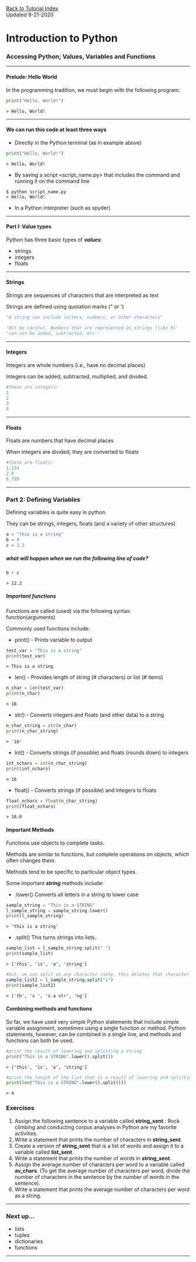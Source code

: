 [Back to Tutorial Index](py_index.md)  
Updated 9-21-2020
# Introduction to Python

### Accessing Python; Values, Variables and Functions

---
#### Prelude: Hello World
In the programming tradition, we must begin with the following program:
```python
print("Hello, World!")
```
```
> Hello, World!
```

---
#### We can run this code at least three ways
* Directly in the Python terminal (as in example above)
```python
print("Hello, World!")
```
```
> Hello, World!
```

* By saving a script <script_name.py> that includes the command and running it on the command line
```
$ python script_name.py
> Hello, World!
```
* In a Python interpreter (such as spyder)

---

#### Part I: Value types

Python has three basic types of **_values_**:
* strings
* integers
* floats

---

#### Strings
Strings are sequences of characters that are interpreted as text

Strings are defined using quotation marks (" or ')  
```python
"A string can include letters, numbers, or other characters"

'But be careful. Numbers that are represented as strings (like 9)'
'can not be added, subtracted, etc.'
```

---
#### Integers
Integers are whole numbers (i.e., have no decimal places)

Integers can be added, subtracted, multiplied, and divided.

```python
#these are integers:
1
2
3
4
```
---

#### Floats
Floats are numbers that have decimal places

When integers are divided, they are converted to floats
```python
#these are floats:
1.234
2.0
6.789
```
---

### Part 2: Defining Variables
Defining variables is quite easy in python.

They can be strings, integers, floats (and a variety of other structures)

```python
a = "this is a string"
b = 9
c = 3.2
```

##### what will happen when we run the following line of code?
```python
b + c
```

```
> 12.2
```

##### Important functions

Functions are called (used) via the following syntax:  
function(arguments)

Commonly used functions include:  
* print() - Prints variable to output
```python
test_var = "This is a string"
print(test_var)
```
```
> This is a string
```
* len() - Provides length of string (# characters) or list (# items)
```python
n_char = len(test_var)
print(n_char)
```
```
> 16
```
* str() - Converts integers and floats (and other data) to a string
```python
n_char_string = str(n_char)
print(n_char_string)
```
```
> '16'
```
* int() - Converts strings (if possible) and floats (rounds down) to integers
```python
int_nchars = int(n_char_string)
print(int_nchars)
```
```
> 16
```
* float() - Converts strings (if possible) and integers to floats
```python
float_nchars = float(n_char_string)
print(float_nchars)
```
```
> 16.0
```

#### Important Methods
Functions use objects to complete tasks.  

Methods are similar to functions, but complete operations on objects, which often changes them.  

Methods tend to be specific to particular object types.  

Some important **_string_** methods include:
* .lower() Converts all letters in a string to lower case
```python
sample_string = "This is a STRING"
l_sample_string = sample_string.lower()
print(l_sample_string)
```
```
> 'this is a string'
```
* .split() This turns strings into lists.
```python
sample_list = l_sample_string.split(" ")
print(sample_list)
```
```
> ['this', 'is', 'a', 'string']
```
```python
#but, we can split on any character (note, this deletes that character)
sample_list2 = l_sample_string.split("i")
print(sample_list2)
```
```
> ['th', 's ', 's a str', 'ng']
```

#### Combining methods and functions
So far, we have used very simple Python statements that include simple variable assignment, sometimes using a single function or method. Python statements, however, can be combined in a single line, and methods and functions can both be used.

```python
#print the result of lowering and splitting a string
print("This is a STRING".lower().split())
```
```
> ['this', 'is', 'a', 'string']
```
```python
#print the length of the list that is a result of lowering and splitting a string
print(len("This is a STRING".lower().split()))
```
```
> 4
```

### Exercises
1. Assign the following sentence to a variable called **string_sent** : Rock climbing and conducting corpus analyses in Python are my favorite activities.
2. Write a statement that prints the number of characters in **string_sent**.
3. Create a version of **string_sent** that is a list of words and assign it to a variable called **list_sent**.
4. Write a statement that prints the number of words in **string_sent**.
5. Assign the average number of characters per word to a variable called **av_chars**. (To get the average number of characters per word, divide the number of characters in the sentence by the number of words in the sentence).
6. Write a statement that prints the average number of characters per word as a string.

---
### Next up...
* lists
* tuples
* dictionaries
* functions

---
